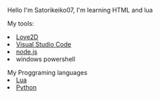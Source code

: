 <p>Hello I'm Satorikeiko07, I'm learning HTML and lua</p>

My tools:
<p align="center">
<li>
<a href="https://love2d.org/">Love2D<a>
  </li>
 <li>
<a href="https://code.visualstudio.com/">Visual Studio Code<a>
  </li>
<li>
<a href="https://nodejs.org/en/">node.js<a>
  </li>
<li>
<a>windows powershell<a>
  </li>
  </p>
My Proggraming languages
 <li>
  <a href="http://www.lua.org/">Lua<a>
 </li>
 <li>
   <a href="https://www.python.org/">Python</a>
    </li>
